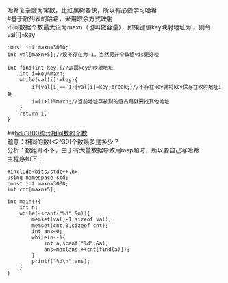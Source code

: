 哈希复杂度为常数，比红黑树要快，所以有必要学习哈希  
#基于散列表的哈希，采用取余方式映射  
不同数据个数最大设为maxn（也叫做容量），如果键值key映射地址为i，则令val[i]=key  
```
const int maxn=3000;
int val[maxn+5];//设不存在为-1，当然另开个数组vis更好喽

int find(int key){//返回key的映射地址
    int i=key%maxn;
    while(val[i]!=key){
        if(val[i]==-1){val[i]=key;break;}//不存在key就将key保存在映射地址i处
        i=(i+1)%maxn;//当前地址存被别的值占用就要找其他地址
    }
    return i;
}
```
##[hdu1800统计相同数的个数](http://acm.split.hdu.edu.cn/showproblem.php?pid=1800)  
题意：相同的数(<2^30)个数最多是多少？  
分析：数组开不下，由于有大量数据导致用map超时，所以要自己写哈希  
主程序如下：
```
#include<bits/stdc++.h>
using namespace std;
const int maxn=3000;
int cnt[maxn+5];

int main(){
    int n;
    while(~scanf("%d",&n)){
        memset(val,-1,sizeof val);
        memset(cnt,0,sizeof cnt);
        int ans=0;
        while(n--){
            int a;scanf("%d",&a);
            ans=max(ans,++cnt[find(a)]);
        }
        printf("%d\n",ans);
    }
}
```
